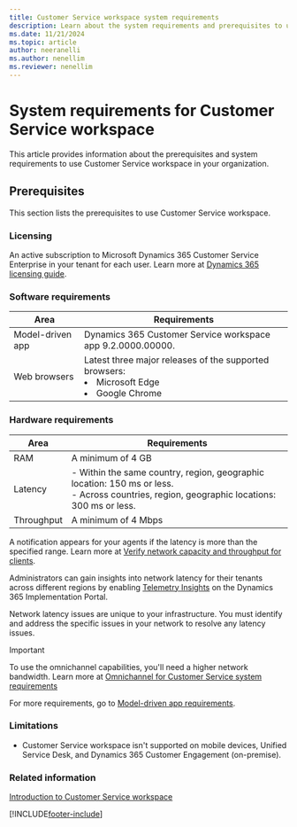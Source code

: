 ```yaml
---
title: Customer Service workspace system requirements
description: Learn about the system requirements and prerequisites to use Customer Service workspace.
ms.date: 11/21/2024
ms.topic: article
author: neeranelli
ms.author: nenellim
ms.reviewer: nenellim
---
```


# System requirements for Customer Service workspace

This article provides information about the prerequisites and system requirements to use Customer Service workspace in your organization.

## Prerequisites

This section lists the prerequisites to use Customer Service workspace.

### Licensing

An active subscription to Microsoft Dynamics 365 Customer Service Enterprise in your tenant for each user. Learn more at [Dynamics 365 licensing guide](https://go.microsoft.com/fwlink/p/?LinkId=866544).

### Software requirements

| Area | Requirements |
|----------|----------|
| Model-driven app | Dynamics 365 Customer Service workspace app 9.2.0000.00000. |
| Web browsers | Latest three major releases of the supported browsers: <li> Microsoft Edge</li> <li> Google Chrome</li> |

### Hardware requirements

| Area | Requirements |
|----------|----------|
| RAM | A minimum of 4 GB |
| Latency  | - Within the same country, region, geographic location: 150 ms or less. <br> - Across countries, region, geographic locations: 300 ms or less.|
| Throughput | A minimum of 4 Mbps|

A notification appears for your agents if the latency is more than the specified range. Learn more at [Verify network capacity and throughput for clients](/power-platform/admin/verify-network-capacity-throughput-clients).

Administrators can gain insights into network latency for their tenants across different regions by enabling [Telemetry Insights](/dynamics365/guidance/implementation-portal/overview#telemetry-insights) on the Dynamics 365 Implementation Portal.

Network latency issues are unique to your infrastructure. You must identify and address the specific issues in your network to resolve any latency issues.

> [!IMPORTANT]
> To use the omnichannel capabilities, you'll need a higher network bandwidth. Learn more at [Omnichannel for Customer Service system requirements](system-requirements-omnichannel.md)

For more requirements, go to [Model-driven app requirements](/power-platform/admin/online-requirements).

### Limitations

- Customer Service workspace isn't supported on mobile devices, Unified Service Desk, and Dynamics 365 Customer Engagement (on-premise).

### Related information

[Introduction to Customer Service workspace](csw-overview.md)  


[!INCLUDE[footer-include](../../includes/footer-banner.md)]
